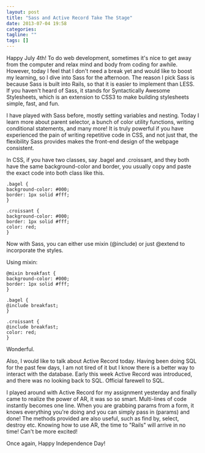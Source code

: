 ```yaml
---
layout: post
title: "Sass and Active Record Take The Stage"
date: 2013-07-04 19:58
categories:
tagline: ""
tags: []
---
```


Happy July 4th! To do web development, sometimes it's nice to get away from the computer and relax mind and body from coding for awhile. However, today I feel that I don't need a break yet and would like to boost my learning, so I dive into Sass for the afternoon. The reason I pick Sass is because Sass is built into Rails, so that it is easier to implement than LESS. If you haven't heard of Sass, it stands for Syntactically Awesome Stylesheets, which is an extension to CSS3 to make building stylesheets simple, fast, and fun.

I have played with Sass before, mostly setting variables and nesting. Today I learn more about parent selector, a bunch of color utility functions, writing conditional statements, and many more! It is truly powerful if you have experienced the pain of writing repetitive code in CSS, and not just that, the flexibility Sass provides makes the front-end design of the webpage consistent.

 In CSS, if you have two classes, say .bagel and .croissant, and they both have the same background-color and border, you usually copy and paste the exact code into both class like this.

	.bagel {
	background-color: #000;
	border: 1px solid #fff;
	}

	.croissant {
	background-color: #000;
	border: 1px solid #fff;
	color: red;
	}

Now with Sass, you can either use mixin (@include) or just @extend to incorporate the styles.

Using mixin:

	@mixin breakfast {
	background-color: #000;
	border: 1px solid #fff;
	}

	.bagel {
	@include breakfast;
	}

	.croissant {
	@include breakfast;
	color: red;
	}

Wonderful.



Also, I would like to talk about Active Record today. Having been doing SQL for the past few days, I am not tired of it but I know there is a better way to interact with the database. Early this week Active Record was introduced, and there was no looking back to SQL. Official farewell to SQL.

I played around with Active Record for my assignment yesterday and finally came to realize the power of AR, it was so so smart. Multi-lines of code instantly becomes one line. When you are grabbing params from a form, it knows everything you're doing and you can simply pass in (params) and done! The methods provided are also useful, such as find by, select, destroy etc. Knowing how to use AR, the time to "Rails" will arrive in no time! Can't be more excited!

Once again, Happy Independence Day!